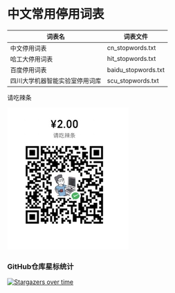 # 中文常用停用词表

| 词表名 | 词表文件 |
| - | - |
| 中文停用词表                   | cn\_stopwords.txt    |
| 哈工大停用词表                 | hit\_stopwords.txt   |
| 百度停用词表                   | baidu\_stopwords.txt |
| 四川大学机器智能实验室停用词库 | scu\_stopwords.txt   |


请吃辣条

![](https://raw.githubusercontent.com/goto456/markdown-pictures/master/wengeblog/re2.jpg)

### GitHub仓库星标统计
<!--替换成自己的仓库和名字就可以用了-->
[![Stargazers over time](https://starchart.cc/goto456/stopwords.svg)](https://starchart.cc/goto456/stopwords)

